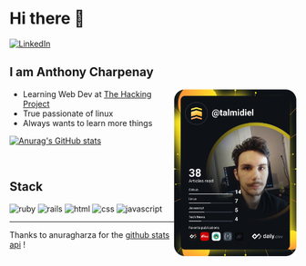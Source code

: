 # Hi there 👋

  <a href="https://www.linkedin.com/in/anthony-charpenay-a6b739210/">
    <img
      src="https://img.shields.io/static/v1?logo=linkedin&style=flat-square&color=0072b1&label=LinkedIn&message=%E2%98%86"
      alt="LinkedIn"
    />
  </a>


<br />

## I am Anthony Charpenay

  <a href="https://app.daily.dev/talmidiel" target="_blank">
    <img
      width="215"
      align="right"
      src="https://github.com/talmidiel/talmidiel/blob/master/devcard.svg"
    />
  </a>

- Learning Web Dev at [The Hacking Project](https://www.thehackingproject.org/)
- True passionate of linux
- Always wants to learn more things

[![Anurag's GitHub stats](https://github-readme-stats.vercel.app/api?username=talmidiel&show_icons=true&count_private=true&theme=vision-friendly-dark&include_all_commits=true)](https://github.com/talmidiel)

<br/>

## Stack
![ruby](https://img.shields.io/badge/-ruby-red) ![rails](https://img.shields.io/badge/-rails-critical) ![html](https://img.shields.io/badge/-html-green) ![css](https://img.shields.io/badge/-css-green) ![javascript](https://img.shields.io/badge/-javascript-yellow)

***
Thanks to anuragharza for the [github stats api](https://github.com/anuraghazra/github-readme-stats) !

